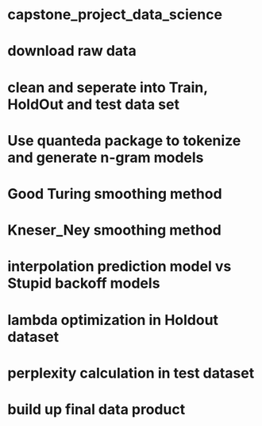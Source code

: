 # capstone_project_data_science

# download raw data
# clean and seperate into Train, HoldOut and test data set
# Use quanteda package to tokenize and generate n-gram models
# Good Turing smoothing method
# Kneser_Ney smoothing method
# interpolation prediction model vs Stupid backoff models
# lambda optimization in Holdout dataset
# perplexity calculation in test dataset
# build up final data product
